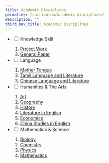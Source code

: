 ```yaml
---
title: Academic Disciplines
permalink: /curriculum/academic-disciplines/
description: ""
third_nav_title: Academic Disciplines
---
```

<ul class="jekyllcodex_accordion">
<li><input id="accordion1" type="checkbox" /> <label for="accordion1">Knowledge Skill</label>
<div>
<ol>
<li><a href="/curriculum/academic-disciplines/knowledge-skills/project-work" target="">Project Work</a></li>
<li><a href="/curriculum/academic-disciplines/knowledge-skills/general-paper" target="">General Paper</a></li>
</ol>
</div>
</li>
<li><input id="accordion2" type="checkbox" /> <label for="accordion2">Language</label>
<div>
<ol>
<li><a href="/curriculum/academic-disciplines/languages/mother-tongue" target="">Mother Tongue</a></li>
<li><a href="/curriculum/academic-disciplines/languages/tamil-language-and-literature" target="">Tamil Language and Literature</a></li>
<li><a href="/curriculum/academic-disciplines/languages/chinese-language-and-literature" target="">Chinese Language and Literature</a></li>
</ol>
</div>
</li>
<li><input id="accordion3" type="checkbox" /> <label for="accordion3">Humanities & The Arts</label>
<div>
<ol>
<li><a href="/curriculum/academic-disciplines/humanities-n-the-arts/art" target="">Art</a></li>
<li><a href="/curriculum/academic-disciplines/humanities-n-the-arts/geography" target="">Geography</a></li>
<li><a href="/curriculum/academic-disciplines/humanities-n-the-arts/history" target="">History</a></li>
<li><a href="/curriculum/academic-disciplines/humanities-n-the-arts/literature-in-english" target="">Literature in English</a></li>
<li><a href="/curriculum/academic-disciplines/humanities-n-the-arts/economics" target="">Economics</a></li>
<li><a href="/curriculum/academic-disciplines/humanities-n-the-arts/china-studies-in-english" target="">China Studies in English</a></li>
</ol>
</div>
</li>
<li><input id="accordion4" type="checkbox" /> <label for="accordion4">Mathematics & Science</label>
<div>
<ol>
<li><a href="/curriculum/academic-disciplines/mathematics-n-science/biology" target="">Biology</a></li>
<li><a href="/curriculum/academic-disciplines/mathematics-n-science/chemistry" target="">Chemistry</a></li>
<li><a href="/curriculum/academic-disciplines/mathematics-n-science/physics" target="">Physics</a></li>
<li><a href="/curriculum/academic-disciplines/mathematics-n-science/mathematics" target="">Mathematics</a></li>
</ol>
</div>
</li>
</ul>